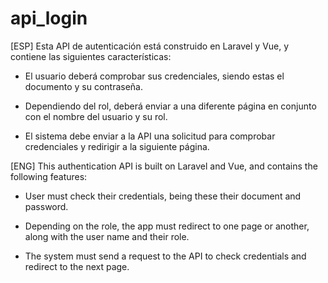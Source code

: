 # api_login

[ESP]
Esta API de autenticación está construido en Laravel y Vue, y contiene las siguientes características:

- El usuario deberá comprobar sus credenciales, siendo estas el documento y su contraseña.

- Dependiendo del rol, deberá enviar a una diferente página en conjunto con el nombre del usuario y su rol.

- El sistema debe enviar a la API una solicitud para comprobar credenciales y redirigir a la siguiente página.

[ENG]
This authentication API is built on Laravel and Vue, and contains the following features:

- User must check their credentials, being these their document and password.

- Depending on the role, the app must redirect to one page or another, along with the user name and their role.

- The system must send a request to the API to check credentials and redirect to the next page.
